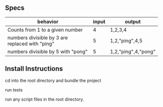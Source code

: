 ## Specs
|behavior|input|output|
|-|-|-|
|Counts from 1 to a given number|4|1,2,3,4|
|numbers divisible by 3 are replaced with "ping"|5|1,2,"ping",4,5|
|numbers divisible by 5 with "pong"|5|1,2,"ping",4,"pong"|

## Install Instructions
cd into the root directory and bundle the project

run tests

run any script files in the root directory.
